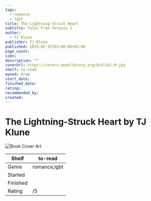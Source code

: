 ```yaml
---
tags:
  - romance
  - lgbt
title: The Lightning-Struck Heart
subtitle: Tales From Verania 1
author:
  - TJ Klune
publisher: Tj Klune
published: 2019-02-15T01:00:00+01:00
page_count: 
isbn: 
description: ""
coverUrl: https://covers.openlibrary.org/b/olid/-M.jpg
shelf: to-read
owned: true
start_date: 
finished_date: 
rating: 
recommended_by: 
created: 
---
```


# The Lightning-Struck Heart by TJ Klune

![Book Cover Art](https://covers.openlibrary.org/b/olid/-M.jpg)

| Shelf | to-read |
| --- | --- |
| Genre | romance,lgbt |
| Started |  |
| Finished |  |
| Rating | /5 |

